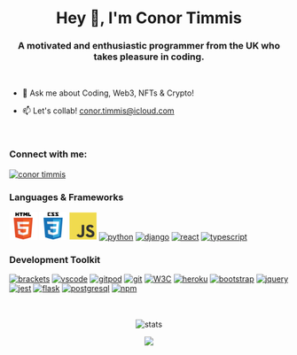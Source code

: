 <h1 align="center">Hey 👋, I'm Conor Timmis</h1>
<h3 align="center">A motivated and enthusiastic programmer from the UK who takes pleasure in coding.</h3>
<br>

- 💬 Ask me about Coding, Web3, NFTs & Crypto!

- 📫 Let's collab! conor.timmis@icloud.com

<br>

<h3 align="left">Connect with me:</h3>
<p align="left">
<a href="https://www.linkedin.com/in/conor-timmis/" target="blank"><img align="center" src="https://upload.wikimedia.org/wikipedia/commons/thumb/c/ca/LinkedIn_logo_initials.png/640px-LinkedIn_logo_initials.png" alt="conor timmis" height="40" width="40" /></a>
</p>

<h3 align="left">Languages & Frameworks</h3>
<p align="left">
<a href="https://www.w3.org/html/" target="_blank"> <img src="https://raw.githubusercontent.com/devicons/devicon/master/icons/html5/html5-original-wordmark.svg" alt="html5" width="50" height="50"/></a>
<a href="https://www.w3schools.com/css/" target="_blank"> <img src="https://raw.githubusercontent.com/devicons/devicon/master/icons/css3/css3-original-wordmark.svg" alt="css3" width="50" height="50"/></a>
<a href="https://developer.mozilla.org/en-US/docs/Web/JavaScript" target="_blank"> <img src="https://raw.githubusercontent.com/devicons/devicon/master/icons/javascript/javascript-original.svg" alt="javascript" width="50" height="50"/></a>
<a href="https://www.python.org" target="_blank"> <img src="https://cdn.jsdelivr.net/gh/devicons/devicon@latest/icons/python/python-original.svg" alt="python" width="50" height="50"/></a>
<a href="https://www.djangoproject.com/" target="_blank"> <img src="https://seeklogo.com/images/D/django-logo-4C5ECF7036-seeklogo.com.png" alt="django" width="50" height="50"/></a>
<a href="https://react.dev/" target="_blank"> <img src="https://cdn1.iconfinder.com/data/icons/programing-development-8/24/react_logo-512.png" alt="react" width="50" height="50"/></a>
<a href="https://www.typescriptlang.org/" target="_blank"> <img src="https://www.typescriptlang.org//favicon-32x32.png?v=8944a05a8b601855de116c8a56d3b3ae" alt="typescript" width="50" height="50"/></a>
<br>
<h3 align="left">Development Toolkit</h3>
<p align="left">
<a href="https://brackets.io/" target="_blank"><img src="https://brackets.io/img/brackets.svg" alt="brackets" width="50" height="50"></a>
<a href="https://code.visualstudio.com/"><img src="https://www.vectorlogo.zone/logos/visualstudio_code/visualstudio_code-icon.svg" alt="vscode" width="50" height="50"></a>
<a href="https://gitpod.io/"><img src="https://www.gitpod.io/favicon192.png" alt="gitpod" width="50" height="50"></a>
<a href="https://git-scm.com"><img src="https://git-scm.com/favicon.ico" alt="git" width="50" height="50"></a>
<a href="https://validator.w3.org/"><img src="https://www.vectorlogo.zone/logos/w3c/w3c-tile.svg" alt="W3C" width="50" height="50"></a>
<a href="https://www.heroku.com" target="_blank"> <img src="https://www.herokucdn.com/favicon.ico" alt="heroku" width="50" height="50"/></a>
<a href="https://getbootstrap.com" target="_blank"> <img src="https://cdn.jsdelivr.net/gh/devicons/devicon@latest/icons/bootstrap/bootstrap-original.svg" alt="bootstrap" width="50" height="50"/></a>
<a href="https://jquery.com/" target="_blank"> <img src="https://jquery.com/wp-content/themes/jquery.com/i/favicon.ico" alt="jquery" width="50" height="50"/></a>
<a href="https://jestjs.io/" target="_blank"> <img src="https://jestjs.io/img/favicon/favicon.ico" alt="jest" width="50" height="50"/></a>
<a href="https://flask.palletsprojects.com/en/3.0.x/" target="_blank"> <img src="https://flask.palletsprojects.com/en/3.0.x/_static/shortcut-icon.png" alt="flask" width="50" height="50"/></a>
<a href="https://www.postgresql.org/" target="_blank"> <img src="https://www.postgresql.org/favicon.ico" alt="postgresql" width="50" height="50"/></a>
<a href="https://www.npmjs.com/" target="_blank"> <img src="https://cdn.iconscout.com/icon/free/png-256/free-npm-logo-icon-download-in-svg-png-gif-file-formats--wordmark-programming-langugae-freebies-pack-logos-icons-1175132.png" alt="npm" width="50" height="50"/></a>
<br>
<br>
<br>

<p align="center"> 
  <img src="https://github-readme-stats.vercel.app/api/top-langs/?username=conor-timmis&layout=compact&theme=radical" alt="stats" />
</p>

<div align="center">
  <a href="https://visitcount.itsvg.in">
    <img src="https://visitcount.itsvg.in/api?id=conor-timmis&label=Profile%20Views&color=6&icon=5&pretty=false" />
  </a>
</div>
